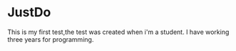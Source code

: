 # JustDo
This is my first test,the test was created when i'm a student.
I have working three years for programming.
